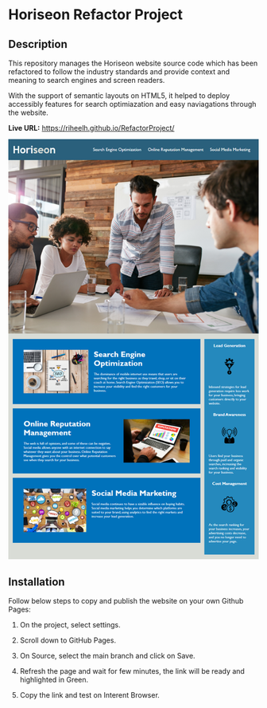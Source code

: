 # Horiseon Refactor Project

## Description 

This repository manages the Horiseon website source code which has been refactored to follow the industry standards and provide context and meaning to search engines and screen readers. 

With the support of semantic layouts on HTML5, it helped to deploy accessibly features for search optimiazation and easy naviagations through the website.

**Live URL:** https://riheelh.github.io/RefactorProject/

![code refactor demo](./assets/01-html-css-git-homework-demo.png)


## Installation

Follow below steps to copy and publish the website on your own Github Pages:

1. On the project, select settings.

2. Scroll down to GitHub Pages.

3. On Source, select the main branch and click on Save.

4. Refresh the page and wait for few minutes, the link will be ready and highlighted in Green.

5. Copy the link and test on Interent Browser.
